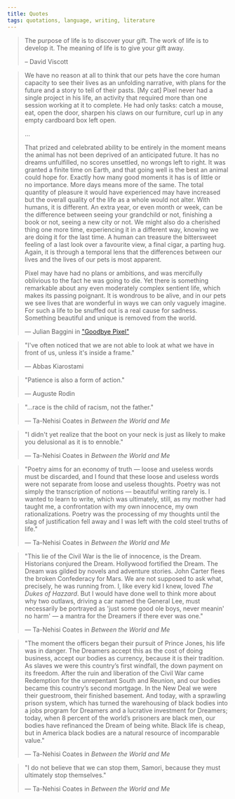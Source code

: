 ```yaml
---
title: Quotes
tags: quotations, language, writing, literature
---
```


> The purpose of life is to discover your gift. The work of life is to develop it. The meaning of life is to give your gift away.
>
> – David Viscott

> We have no reason at all to think that our pets have the core human capacity to see their lives as an unfolding narrative, with plans for the future and a story to tell of their pasts. [My cat] Pixel never had a single project in his life, an activity that required more than one session working at it to complete. He had only tasks: catch a mouse, eat, open the door, sharpen his claws on our furniture, curl up in any empty cardboard box left open.
>
> ...
>
> That prized and celebrated ability to be entirely in the moment means the animal has not been deprived of an anticipated future. It has no dreams unfulfilled, no scores unsettled, no wrongs left to right. It was granted a finite time on Earth, and that going well is the best an animal could hope for. Exactly how many good moments it has is of little or no importance. More days means more of the same. The total quantity of pleasure it would have experienced may have increased but the overall quality of the life as a whole would not alter. With humans, it is different. An extra year, or even month or week, can be the difference between seeing your grandchild or not, finishing a book or not, seeing a new city or not. We might also do a cherished thing one more time, experiencing it in a different way, knowing we are doing it for the last time. A human can treasure the bittersweet feeling of a last look over a favourite view, a final cigar, a parting hug. Again, it is through a temporal lens that the differences between our lives and the lives of our pets is most apparent.
>
> Pixel may have had no plans or ambitions, and was mercifully oblivious to the fact he was going to die. Yet there is something remarkable about any even moderately complex sentient life, which makes its passing poignant. It is wondrous to be alive, and in our pets we see lives that are wonderful in ways we can only vaguely imagine. For such a life to be snuffed out is a real cause for sadness. Something beautiful and unique is removed from the world.
>
> — Julian Baggini in ["Goodbye Pixel"](https://aeon.co/essays/what-i-think-about-when-i-say-goodbye-to-my-beloved-dying-pet)

> "I've often noticed that we are not able to look at what we have in front of us, unless it's inside a frame."
>
> — Abbas Kiarostami

> "Patience is also a form of action."
>
> — Auguste Rodin

> "...race is the child of racism, not the father."
>
> — Ta-Nehisi Coates in _Between the World and Me_

> "I didn't yet realize that the boot on your neck is just as likely to make you delusional as it is to ennoble."
>
> — Ta-Nehisi Coates in _Between the World and Me_

> "Poetry aims for an economy of truth — loose and useless words must be discarded, and I found that these loose and useless words were not separate from loose and useless thoughts. Poetry was not simply the transcription of notions — beautiful writing rarely is. I wanted to learn to write, which was ultimately, still, as my mother had taught me, a confrontation with my own innocence, my own rationalizations. Poetry was the processing of my thoughts until the slag of justification fell away and I was left with the cold steel truths of life."
>
> — Ta-Nehisi Coates in _Between the World and Me_

> "This lie of the Civil War is the lie of innocence, is the Dream. Historians conjured the Dream. Hollywood fortified the Dream. The Dream was gilded by novels and adventure stories. John Carter flees the broken Confederacy for Mars. We are not supposed to ask what, precisely, he was running from. I, like every kid I knew, loved _The Dukes of Hazzard_. But I would have done well to think more about why two outlaws, driving a car named the General Lee, must necessarily be portrayed as 'just some good ole boys, never meanin' no harm' — a mantra for the Dreamers if there ever was one."
>
> — Ta-Nehisi Coates in _Between the World and Me_

> "The moment the officers began their pursuit of Prince Jones, his life was in danger. The Dreamers accept this as the cost of doing business, accept our bodies as currency, because it is their tradition. As slaves we were this country’s first windfall, the down payment on its freedom. After the ruin and liberation of the Civil War came Redemption for the unrepentant South and Reunion, and our bodies became this country’s second mortgage. In the New Deal we were their guestroom, their finished basement. And today, with a sprawling prison system, which has turned the warehousing of black bodies into a jobs program for Dreamers and a lucrative investment for Dreamers; today, when 8 percent of the world’s prisoners are black men, our bodies have refinanced the Dream of being white. Black life is cheap, but in America black bodies are a natural resource of incomparable value."
>
> — Ta-Nehisi Coates in _Between the World and Me_

> "I do not believe that we can stop them, Samori, because they must ultimately stop themselves."
>
> — Ta-Nehisi Coates in _Between the World and Me_
